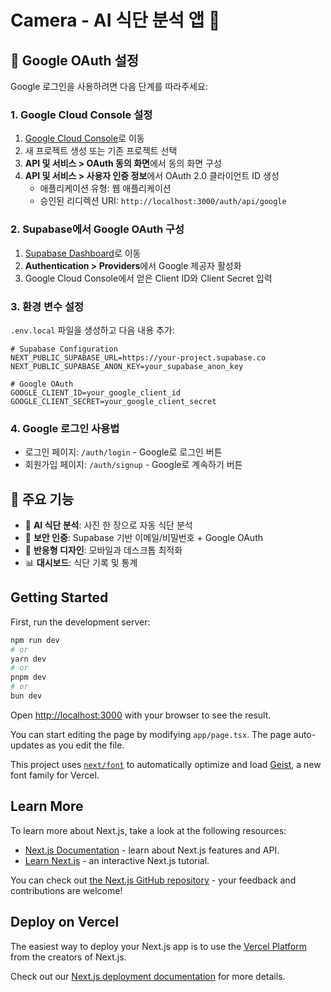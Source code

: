 # Camera - AI 식단 분석 앱 📸

## 🔧 Google OAuth 설정

Google 로그인을 사용하려면 다음 단계를 따라주세요:

### 1. Google Cloud Console 설정

1. [Google Cloud Console](https://console.cloud.google.com/)로 이동
2. 새 프로젝트 생성 또는 기존 프로젝트 선택
3. **API 및 서비스 > OAuth 동의 화면**에서 동의 화면 구성
4. **API 및 서비스 > 사용자 인증 정보**에서 OAuth 2.0 클라이언트 ID 생성
   - 애플리케이션 유형: 웹 애플리케이션
   - 승인된 리디렉션 URI: `http://localhost:3000/auth/api/google`

### 2. Supabase에서 Google OAuth 구성

1. [Supabase Dashboard](https://app.supabase.com)로 이동
2. **Authentication > Providers**에서 Google 제공자 활성화
3. Google Cloud Console에서 얻은 Client ID와 Client Secret 입력

### 3. 환경 변수 설정

`.env.local` 파일을 생성하고 다음 내용 추가:

```env
# Supabase Configuration
NEXT_PUBLIC_SUPABASE_URL=https://your-project.supabase.co
NEXT_PUBLIC_SUPABASE_ANON_KEY=your_supabase_anon_key

# Google OAuth
GOOGLE_CLIENT_ID=your_google_client_id
GOOGLE_CLIENT_SECRET=your_google_client_secret
```

### 4. Google 로그인 사용법

- 로그인 페이지: `/auth/login` - Google로 로그인 버튼
- 회원가입 페이지: `/auth/signup` - Google로 계속하기 버튼

## 🚀 주요 기능

- 📸 **AI 식단 분석**: 사진 한 장으로 자동 식단 분석
- 🔐 **보안 인증**: Supabase 기반 이메일/비밀번호 + Google OAuth
- 📱 **반응형 디자인**: 모바일과 데스크톱 최적화
- 📊 **대시보드**: 식단 기록 및 통계

## Getting Started

First, run the development server:

```bash
npm run dev
# or
yarn dev
# or
pnpm dev
# or
bun dev
```

Open [http://localhost:3000](http://localhost:3000) with your browser to see the result.

You can start editing the page by modifying `app/page.tsx`. The page auto-updates as you edit the file.

This project uses [`next/font`](https://nextjs.org/docs/app/building-your-application/optimizing/fonts) to automatically optimize and load [Geist](https://vercel.com/font), a new font family for Vercel.

## Learn More

To learn more about Next.js, take a look at the following resources:

- [Next.js Documentation](https://nextjs.org/docs) - learn about Next.js features and API.
- [Learn Next.js](https://nextjs.org/learn) - an interactive Next.js tutorial.

You can check out [the Next.js GitHub repository](https://github.com/vercel/next.js) - your feedback and contributions are welcome!

## Deploy on Vercel

The easiest way to deploy your Next.js app is to use the [Vercel Platform](https://vercel.com/new?utm_medium=default-template&filter=next.js&utm_source=create-next-app&utm_campaign=create-next-app-readme) from the creators of Next.js.

Check out our [Next.js deployment documentation](https://nextjs.org/docs/app/building-your-application/deploying) for more details.
